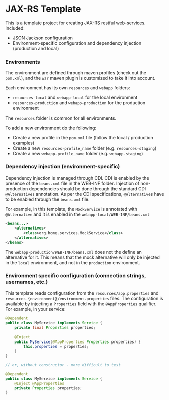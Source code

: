 # JAX-RS Template

This is a template project for creating JAX-RS restful web-services.
Included:

 - JSON Jackson configuration
 - Environment-specific configuration and dependency injection (production and local)

### Environments

The environment are defined through maven profiles (check out the `pom.xml`),
and the `war` maven plugin is customized to take it into account.

Each environment has its own `resources` and `webapp` folders:

 - `resources-local` and `webapp-local` for the local environment
 - `resources-production` and `webapp-production` for the production environment

The `resources` folder is common for all environments.
 
To add a new environment do the following:

 - Create a new profile in the `pom.xml` file (follow the local / production examples)
 - Create a new `resources-profile_name` folder (e.g. `resources-staging`)
 - Create a new `webapp-profile_name` folder (e.g. `webapp-staging`)

### Dependency injection (environment-specific)
 
Dependency injection is managed through CDI.
CDI is enabled by the presence of the `beans.xml` file in the WEB-INF folder.
Injection of non-production dependencies should be done through the standard CDI `@Alternatives` annotation.
As per the CDI specifications, `@Alternative`s have to be enabled through the `beans.xml` file.

For example, in this template, the `MockService` is annotated with `@Alternative`
and it is enabled in the `webapp-local/WEB-INF/beans.xml`

```xml
<beans...>
    <alternatives>
        <class>org.home.services.MockService</class>
    </alternatives>
</beans>
```

The `webapp-production/WEB-INF/beans.xml` does not the define an alternative for it.
This means that the mock alternative will only be injected in the `local` environment, and not in the `production` environment.

### Environment specific configuration (connection strings, usernames, etc.)

This template reads configuration from the `resources/app.properties` and `resources-{environment}/environment.properties` files.
The configuration is available by injecting a `Properties` field with the `@AppProperties` qualifier.
For example, in your service:

```java
@Dependent
public class MyService implements Service {
    private final Properties properties;
    
    @Inject
    public MyService(@AppProperties Properties properties) {
        this.properties = properties;
    }
}

// or, without constructor - more difficult to test

@Dependent
public class MyService implements Service {
    @Inject @AppProperties
    private Properties properties;
}
```